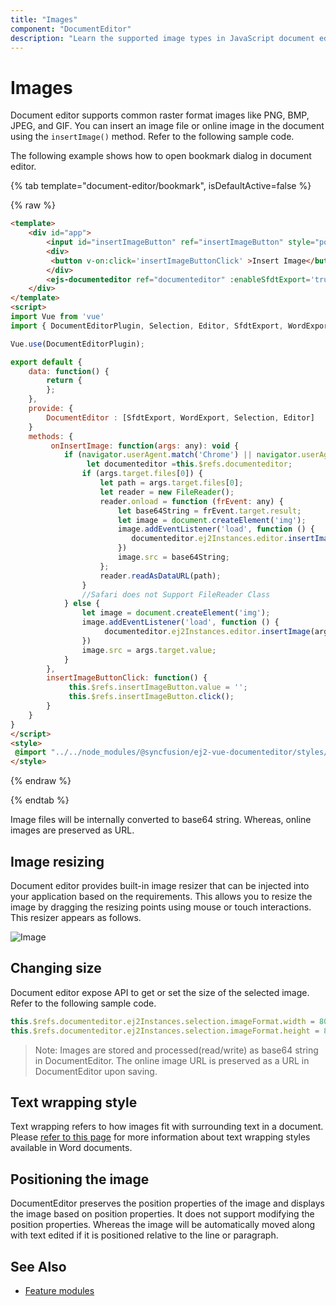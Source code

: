 ```yaml
---
title: "Images"
component: "DocumentEditor"
description: "Learn the supported image types in JavaScript document editor and how to insert, resize, format images."
---
```


# Images

Document editor supports common raster format images like PNG, BMP, JPEG, and GIF. You can insert an image file or online image in the document using the `insertImage()` method. Refer to the following sample code.

The following example shows how to open bookmark dialog in document editor.

{% tab template="document-editor/bookmark", isDefaultActive=false %}

{% raw %}

```html
<template>
    <div id="app">
        <input id="insertImageButton" ref="insertImageButton" style="position:fixed; left:-100em" type="file" v-on:change="onInsertImage" accept=".jpeg,.jpg,.png,.gif,.bmp">
        <div>
         <button v-on:click='insertImageButtonClick' >Insert Image</button>
        </div>
        <ejs-documenteditor ref="documenteditor" :enableSfdtExport='true' :enableWordExport='true' :enableSelection='true' :enableEditor='true' :isReadOnly='false' style="width: 100%;height: 100%;"></ejs-documenteditor>
    </div>
</template>
<script>
import Vue from 'vue'
import { DocumentEditorPlugin, Selection, Editor, SfdtExport, WordExport } from '@syncfusion/ej2-vue-documenteditor';

Vue.use(DocumentEditorPlugin);

export default {
    data: function() {
        return {
        };
    },
    provide: {
        DocumentEditor : [SfdtExport, WordExport, Selection, Editor]
    }
    methods: {
         onInsertImage: function(args: any): void {
            if (navigator.userAgent.match('Chrome') || navigator.userAgent.match('Firefox') || navigator.userAgent.match('Edge') || navigator.userAgent.match('MSIE') || navigator.userAgent.match('.NET')) {
                 let documenteditor =this.$refs.documenteditor;
                if (args.target.files[0]) {
                    let path = args.target.files[0];
                    let reader = new FileReader();
                    reader.onload = function (frEvent: any) {
                        let base64String = frEvent.target.result;
                        let image = document.createElement('img');
                        image.addEventListener('load', function () {
                           documenteditor.ej2Instances.editor.insertImage(base64String, this.width, this.height);
                        })
                        image.src = base64String;
                    };
                    reader.readAsDataURL(path);
                }
                //Safari does not Support FileReader Class
            } else {
                let image = document.createElement('img');
                image.addEventListener('load', function () {
                     documenteditor.ej2Instances.editor.insertImage(args.target.value);
                })
                image.src = args.target.value;
            }
        },
        insertImageButtonClick: function() {
             this.$refs.insertImageButton.value = '';
             this.$refs.insertImageButton.click();
        }
    }
}
</script>
<style>
 @import "../../node_modules/@syncfusion/ej2-vue-documenteditor/styles/material.css";
</style>
```

{% endraw %}

{% endtab %}

Image files will be internally converted to base64 string. Whereas, online images are preserved as URL.

## Image resizing

Document editor provides built-in image resizer that can be injected into your application based on the requirements. This allows you to resize the image by dragging the resizing points using mouse or touch interactions. This resizer appears as follows.

![Image](images/image.png)

## Changing size

Document editor expose API to get or set the size of the selected image. Refer to the following sample code.

```typescript
this.$refs.documenteditor.ej2Instances.selection.imageFormat.width = 800;
this.$refs.documenteditor.ej2Instances.selection.imageFormat.height = 800;
```

>Note: Images are stored and processed(read/write) as base64 string in DocumentEditor. The online image URL is preserved as a URL in DocumentEditor upon saving.

## Text wrapping style

Text wrapping refers to how images fit with surrounding text in a document. Please [refer to this page](../document-editor/text-wrapping-style) for more information about text wrapping styles available in Word documents.

## Positioning the image

DocumentEditor preserves the position properties of the image and displays the image based on position properties. It does not support modifying the position properties. Whereas the image will be automatically moved along with text edited if it is positioned relative to the line or paragraph.

## See Also

* [Feature modules](../document-editor/feature-module/)